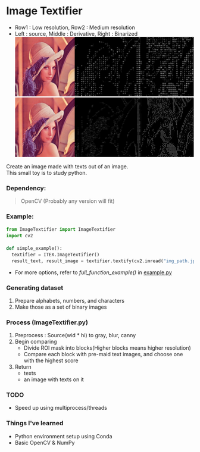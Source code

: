 # Image Textifier

- Row1 : Low resolution, Row2 : Medium resolution
- Left : source, Middle : Derivative, Right : Binarized
  ![lena_low](result/lena_low.jpg)
  ![lena_mid](result/lena_mid.jpg)

Create an image made with texts out of an image.  
This small toy is to study python.

### Dependency:

> OpenCV (Probably any version will fit)

### Example:

```python
from ImageTextifier import ImageTextifier
import cv2

def simple_example():
  textifier = ITEX.ImageTextifier()
  result_text, result_image = textifier.textify(cv2.imread("img_path.jpg"))
```

- For more options, refer to _full_function_example()_ in [example.py](example.py)

### Generating dataset

1.  Prepare alphabets, numbers, and characters
1.  Make those as a set of binary images

### Process (ImageTextifier.py)

1.  Preprocess : Source(wid \* hi) to gray, blur, canny
1.  Begin comparing
    - Divide ROI mask into blocks(Higher blocks means higher resolution)
    - Compare each block with pre-maid text images, and choose one with the highest score
1.  Return
    - texts
    - an image with texts on it

### TODO

- Speed up using multiprocess/threads

### Things I've learned

- Python environment setup using Conda
- Basic OpenCV & NumPy
